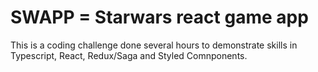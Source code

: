 # SWAPP = Starwars react game app

This is a coding challenge done several hours to demonstrate skills in Typescript, React, Redux/Saga and Styled Comnponents.
